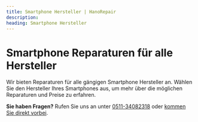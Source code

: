 ```yaml
---
title: Smartphone Hersteller | HanoRepair
description: 
heading: Smartphone Hersteller
---
```


# Smartphone Reparaturen für alle Hersteller

Wir bieten Reparaturen für alle gängigen Smartphone Hersteller an. Wählen Sie den Hersteller Ihres Smartphones aus, um mehr über die möglichen Reparaturen und Preise zu erfahren.

**Sie haben Fragen?** Rufen Sie uns an unter [0511-34082318](tel:051134082318) oder [kommen Sie direkt vorbei](/anfahrt).